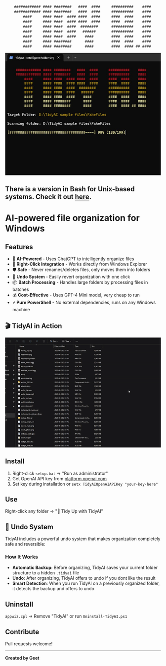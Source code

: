 ```
    ############ #### ########   ####  ####     ##########    ####
    ############ #### ########   ####  ####     ##########    ####
        ####     #### ####  #### ####  ####     ####  ####    ####
        ####     #### ####  #### ####  ####     ####  ####    ####
        ####     #### ####  ####  ########      ##########    ####
        ####     #### ####  ####   ######       ##########    ####
        ####     #### ####  ####    ####        ####  ####    ####
        ####     #### ########      ####        ####  ####    ####
        ####     #### ########      ####        ####  #### ## ####
```

<div align="center">
<img src="https://raw.githubusercontent.com/geetbatth/tidyai/main/media/screenshot.jpg" alt="TidyAI Screenshot" width="600">
</div>

## There is a version in Bash for Unix-based systems. Check it out [here](/README_SHELL.md).

# AI-powered file organization for Windows

## Features
- 🤖 **AI-Powered** - Uses ChatGPT to intelligently organize files
- 📁 **Right-Click Integration** - Works directly from Windows Explorer  
- 🛡️ **Safe** - Never renames/deletes files, only moves them into folders
- 🔄 **Undo System** - Easily revert organization with one click
- 📦 **Batch Processing** - Handles large folders by processing files in batches
- 💰 **Cost-Effective** - Uses GPT-4 Mini model, very cheap to run
- ⚡ **Pure PowerShell** - No external dependencies, runs on any Windows machine

## 🎬 TidyAI in Action

<div align="center">
<img src="https://raw.githubusercontent.com/geetbatth/tidyai/main/media/demo.gif" alt="TidyAI Demo" width="600">
</div>



## Install
1. Right-click `setup.bat` → "Run as administrator"
2. Get OpenAI API key from [platform.openai.com](https://platform.openai.com/api-keys)
3. Set key during installation or `setx TidyAIOpenAIAPIKey "your-key-here"`

## Use
Right-click any folder → "🧹 Tidy Up with TidyAI"

## 🔄 Undo System
TidyAI includes a powerful undo system that makes organization completely safe and reversible:

### **How It Works**
- **Automatic Backup**: Before organizing, TidyAI saves your current folder structure to a hidden `.tidyai` file
- **Undo**: After organizing, TidyAI offers to undo if you dont like the result
- **Smart Detection**: When you run TidyAI on a previously organized folder, it detects the backup and offers to undo


## Uninstall
`appwiz.cpl` → Remove "TidyAI" or run `Uninstall-TidyAI.ps1`

## Contribute
Pull requests welcome!

---
**Created by Geet**
